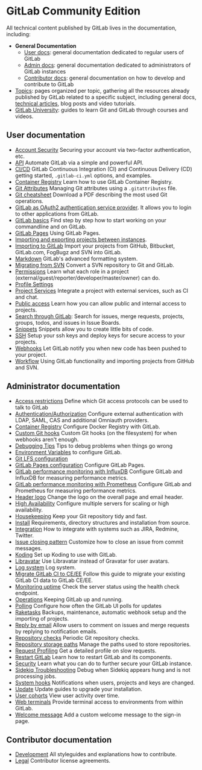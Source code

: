 # GitLab Community Edition

All technical content published by GitLab lives in the documentation, including:

- **General Documentation**
  - [User docs](#user-documentation): general documentation dedicated to regular users of GitLab
  - [Admin docs](#administrator-documentation): general documentation dedicated to administrators of GitLab instances
  - [Contributor docs](#contributor-documentation): general documentation on how to develop and contribute to GitLab
- [Topics](topics/index.md): pages organized per topic, gathering all the
  resources already published by GitLab related to a specific subject, including
  general docs, [technical articles](development/writing_documentation.md#technical-articles),
  blog posts and video tutorials.
- [GitLab University](university/README.md): guides to learn Git and GitLab
  through courses and videos.

## User documentation

- [Account Security](user/profile/account/two_factor_authentication.md) Securing your account via two-factor authentication, etc.
- [API](api/README.md) Automate GitLab via a simple and powerful API.
- [CI/CD](ci/README.md) GitLab Continuous Integration (CI) and Continuous Delivery (CD) getting started, `.gitlab-ci.yml` options, and examples.
- [Container Registry](user/project/container_registry.md) Learn how to use GitLab Container Registry.
- [Git Attributes](user/project/git_attributes.md) Managing Git attributes using a `.gitattributes` file.
- [Git cheatsheet](https://gitlab.com/gitlab-com/marketing/raw/master/design/print/git-cheatsheet/print-pdf/git-cheatsheet.pdf) Download a PDF describing the most used Git operations.
- [GitLab as OAuth2 authentication service provider](integration/oauth_provider.md). It allows you to login to other applications from GitLab.
- [GitLab basics](gitlab-basics/README.md) Find step by step how to start working on your commandline and on GitLab.
- [GitLab Pages](user/project/pages/index.md) Using GitLab Pages.
- [Importing and exporting projects between instances](user/project/settings/import_export.md).
- [Importing to GitLab](workflow/importing/README.md) Import your projects from GitHub, Bitbucket, GitLab.com, FogBugz and SVN into GitLab.
- [Markdown](user/markdown.md) GitLab's advanced formatting system.
- [Migrating from SVN](workflow/importing/migrating_from_svn.md) Convert a SVN repository to Git and GitLab.
- [Permissions](user/permissions.md) Learn what each role in a project (external/guest/reporter/developer/master/owner) can do.
- [Profile Settings](profile/README.md)
- [Project Services](user/project/integrations/project_services.md) Integrate a project with external services, such as CI and chat.
- [Public access](public_access/public_access.md) Learn how you can allow public and internal access to projects.
- [Search through GitLab](user/search/index.md): Search for issues, merge requests, projects, groups, todos, and issues in Issue Boards.
- [Snippets](user/snippets.md) Snippets allow you to create little bits of code.
- [SSH](ssh/README.md) Setup your ssh keys and deploy keys for secure access to your projects.
- [Webhooks](user/project/integrations/webhooks.md) Let GitLab notify you when new code has been pushed to your project.
- [Workflow](workflow/README.md) Using GitLab functionality and importing projects from GitHub and SVN.

## Administrator documentation

- [Access restrictions](user/admin_area/settings/visibility_and_access_controls.md#enabled-git-access-protocols) Define which Git access protocols can be used to talk to GitLab
- [Authentication/Authorization](administration/auth/README.md) Configure external authentication with LDAP, SAML, CAS and additional Omniauth providers.
- [Container Registry](administration/container_registry.md) Configure Docker Registry with GitLab.
- [Custom Git hooks](administration/custom_hooks.md) Custom Git hooks (on the filesystem) for when webhooks aren't enough.
- [Debugging Tips](administration/troubleshooting/debug.md) Tips to debug problems when things go wrong
- [Environment Variables](administration/environment_variables.md) to configure GitLab.
- [Git LFS configuration](workflow/lfs/lfs_administration.md)
- [GitLab Pages configuration](administration/pages/index.md) Configure GitLab Pages.
- [GitLab performance monitoring with InfluxDB](administration/monitoring/performance/introduction.md) Configure GitLab and InfluxDB for measuring performance metrics.
- [GitLab performance monitoring with Prometheus](administration/monitoring/prometheus/index.md) Configure GitLab and Prometheus for measuring performance metrics.
- [Header logo](customization/branded_page_and_email_header.md) Change the logo on the overall page and email header.
- [High Availability](administration/high_availability/README.md) Configure multiple servers for scaling or high availability.
- [Housekeeping](administration/housekeeping.md) Keep your Git repository tidy and fast.
- [Install](install/README.md) Requirements, directory structures and installation from source.
- [Integration](integration/README.md) How to integrate with systems such as JIRA, Redmine, Twitter.
- [Issue closing pattern](administration/issue_closing_pattern.md) Customize how to close an issue from commit messages.
- [Koding](administration/integration/koding.md) Set up Koding to use with GitLab.
- [Libravatar](customization/libravatar.md) Use Libravatar instead of Gravatar for user avatars.
- [Log system](administration/logs.md) Log system.
- [Migrate GitLab CI to CE/EE](migrate_ci_to_ce/README.md) Follow this guide to migrate your existing GitLab CI data to GitLab CE/EE.
- [Monitoring uptime](user/admin_area/monitoring/health_check.md) Check the server status using the health check endpoint.
- [Operations](administration/operations.md) Keeping GitLab up and running.
- [Polling](administration/polling.md) Configure how often the GitLab UI polls for updates
- [Raketasks](raketasks/README.md) Backups, maintenance, automatic webhook setup and the importing of projects.
- [Reply by email](administration/reply_by_email.md) Allow users to comment on issues and merge requests by replying to notification emails.
- [Repository checks](administration/repository_checks.md) Periodic Git repository checks.
- [Repository storage paths](administration/repository_storage_paths.md) Manage the paths used to store repositories.
- [Request Profiling](administration/monitoring/performance/request_profiling.md) Get a detailed profile on slow requests.
- [Restart GitLab](administration/restart_gitlab.md) Learn how to restart GitLab and its components.
- [Security](security/README.md) Learn what you can do to further secure your GitLab instance.
- [Sidekiq Troubleshooting](administration/troubleshooting/sidekiq.md) Debug when Sidekiq appears hung and is not processing jobs.
- [System hooks](system_hooks/system_hooks.md) Notifications when users, projects and keys are changed.
- [Update](update/README.md) Update guides to upgrade your installation.
- [User cohorts](user/admin_area/user_cohorts.md) View user activity over time.
- [Web terminals](administration/integration/terminal.md) Provide terminal access to environments from within GitLab.
- [Welcome message](customization/welcome_message.md) Add a custom welcome message to the sign-in page.

## Contributor documentation

- [Development](development/README.md) All styleguides and explanations how to contribute.
- [Legal](legal/README.md) Contributor license agreements.
